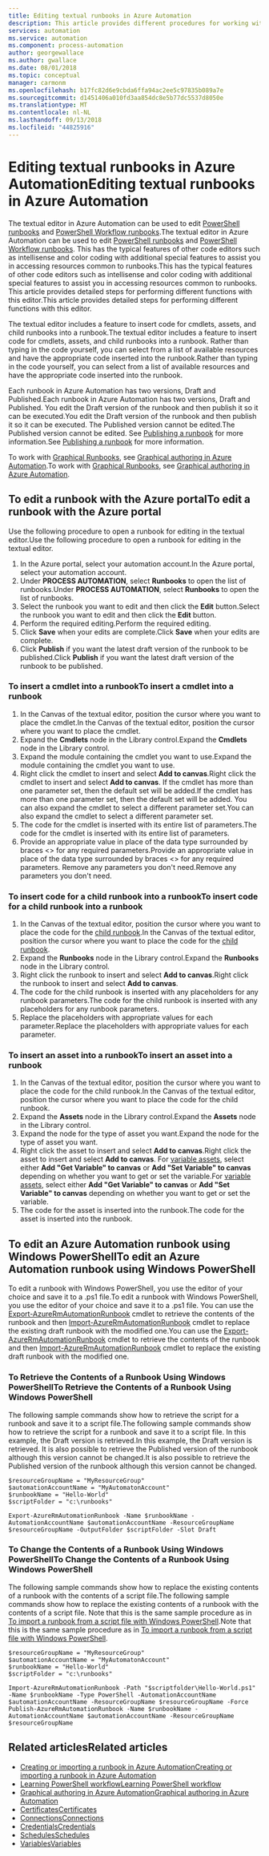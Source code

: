 ```yaml
---
title: Editing textual runbooks in Azure Automation
description: This article provides different procedures for working with PowerShell and PowerShell Workflow runbooks in Azure Automation using the textual editor.
services: automation
ms.service: automation
ms.component: process-automation
author: georgewallace
ms.author: gwallace
ms.date: 08/01/2018
ms.topic: conceptual
manager: carmonm
ms.openlocfilehash: b17fc82d6e9cbda6ffa94ac2ee5c97835b089a7e
ms.sourcegitcommit: d1451406a010fd3aa854dc8e5b77dc5537d8050e
ms.translationtype: MT
ms.contentlocale: nl-NL
ms.lasthandoff: 09/13/2018
ms.locfileid: "44825916"
---
```

# <a name="editing-textual-runbooks-in-azure-automation"></a><span data-ttu-id="7b52c-103">Editing textual runbooks in Azure Automation</span><span class="sxs-lookup"><span data-stu-id="7b52c-103">Editing textual runbooks in Azure Automation</span></span>

<span data-ttu-id="7b52c-104">The textual editor in Azure Automation can be used to edit [PowerShell runbooks](automation-runbook-types.md#powershell-runbooks) and [PowerShell Workflow runbooks](automation-runbook-types.md#powershell-workflow-runbooks).</span><span class="sxs-lookup"><span data-stu-id="7b52c-104">The textual editor in Azure Automation can be used to edit [PowerShell runbooks](automation-runbook-types.md#powershell-runbooks) and [PowerShell Workflow runbooks](automation-runbook-types.md#powershell-workflow-runbooks).</span></span> <span data-ttu-id="7b52c-105">This has the typical features of other code editors such as intellisense and color coding  with additional special features to assist you in accessing resources common to runbooks.</span><span class="sxs-lookup"><span data-stu-id="7b52c-105">This has the typical features of other code editors such as intellisense and color coding  with additional special features to assist you in accessing resources common to runbooks.</span></span> <span data-ttu-id="7b52c-106">This article provides detailed steps for performing different functions with this editor.</span><span class="sxs-lookup"><span data-stu-id="7b52c-106">This article provides detailed steps for performing different functions with this editor.</span></span>

<span data-ttu-id="7b52c-107">The textual editor includes a feature to insert code for cmdlets, assets, and child runbooks into a runbook.</span><span class="sxs-lookup"><span data-stu-id="7b52c-107">The textual editor includes a feature to insert code for cmdlets, assets, and child runbooks into a runbook.</span></span> <span data-ttu-id="7b52c-108">Rather than typing in the code yourself, you can select from a list of available resources and have the appropriate code inserted into the runbook.</span><span class="sxs-lookup"><span data-stu-id="7b52c-108">Rather than typing in the code yourself, you can select from a list of available resources and have the appropriate code inserted into the runbook.</span></span>

<span data-ttu-id="7b52c-109">Each runbook in Azure Automation has two versions, Draft and Published.</span><span class="sxs-lookup"><span data-stu-id="7b52c-109">Each runbook in Azure Automation has two versions, Draft and Published.</span></span> <span data-ttu-id="7b52c-110">You edit the Draft version of the runbook and then publish it so it can be executed.</span><span class="sxs-lookup"><span data-stu-id="7b52c-110">You edit the Draft version of the runbook and then publish it so it can be executed.</span></span> <span data-ttu-id="7b52c-111">The Published version cannot be edited.</span><span class="sxs-lookup"><span data-stu-id="7b52c-111">The Published version cannot be edited.</span></span> <span data-ttu-id="7b52c-112">See [Publishing a runbook](automation-creating-importing-runbook.md#publishing-a-runbook) for more information.</span><span class="sxs-lookup"><span data-stu-id="7b52c-112">See [Publishing a runbook](automation-creating-importing-runbook.md#publishing-a-runbook) for more information.</span></span>

<span data-ttu-id="7b52c-113">To work with [Graphical Runbooks](automation-runbook-types.md#graphical-runbooks), see [Graphical authoring in Azure Automation](automation-graphical-authoring-intro.md).</span><span class="sxs-lookup"><span data-stu-id="7b52c-113">To work with [Graphical Runbooks](automation-runbook-types.md#graphical-runbooks), see [Graphical authoring in Azure Automation](automation-graphical-authoring-intro.md).</span></span>

## <a name="to-edit-a-runbook-with-the-azure-portal"></a><span data-ttu-id="7b52c-114">To edit a runbook with the Azure portal</span><span class="sxs-lookup"><span data-stu-id="7b52c-114">To edit a runbook with the Azure portal</span></span>

<span data-ttu-id="7b52c-115">Use the following procedure to open a runbook for editing in the textual editor.</span><span class="sxs-lookup"><span data-stu-id="7b52c-115">Use the following procedure to open a runbook for editing in the textual editor.</span></span>

1. <span data-ttu-id="7b52c-116">In the Azure portal, select your automation account.</span><span class="sxs-lookup"><span data-stu-id="7b52c-116">In the Azure portal, select your automation account.</span></span>
2. <span data-ttu-id="7b52c-117">Under **PROCESS AUTOMATION**, select **Runbooks** to open the list of runbooks.</span><span class="sxs-lookup"><span data-stu-id="7b52c-117">Under **PROCESS AUTOMATION**, select **Runbooks** to open the list of runbooks.</span></span>
3. <span data-ttu-id="7b52c-118">Select the runbook you want to edit and then click the **Edit** button.</span><span class="sxs-lookup"><span data-stu-id="7b52c-118">Select the runbook you want to edit and then click the **Edit** button.</span></span>
4. <span data-ttu-id="7b52c-119">Perform the required editing.</span><span class="sxs-lookup"><span data-stu-id="7b52c-119">Perform the required editing.</span></span>
5. <span data-ttu-id="7b52c-120">Click **Save** when your edits are complete.</span><span class="sxs-lookup"><span data-stu-id="7b52c-120">Click **Save** when your edits are complete.</span></span>
6. <span data-ttu-id="7b52c-121">Click **Publish** if you want the latest draft version of the runbook to be published.</span><span class="sxs-lookup"><span data-stu-id="7b52c-121">Click **Publish** if you want the latest draft version of the runbook to be published.</span></span>

### <a name="to-insert-a-cmdlet-into-a-runbook"></a><span data-ttu-id="7b52c-122">To insert a cmdlet into a runbook</span><span class="sxs-lookup"><span data-stu-id="7b52c-122">To insert a cmdlet into a runbook</span></span>

1. <span data-ttu-id="7b52c-123">In the Canvas of the textual editor, position the cursor where you want to place the cmdlet.</span><span class="sxs-lookup"><span data-stu-id="7b52c-123">In the Canvas of the textual editor, position the cursor where you want to place the cmdlet.</span></span>
2. <span data-ttu-id="7b52c-124">Expand the **Cmdlets** node in the Library control.</span><span class="sxs-lookup"><span data-stu-id="7b52c-124">Expand the **Cmdlets** node in the Library control.</span></span>
3. <span data-ttu-id="7b52c-125">Expand the module containing the cmdlet you want to use.</span><span class="sxs-lookup"><span data-stu-id="7b52c-125">Expand the module containing the cmdlet you want to use.</span></span>
4. <span data-ttu-id="7b52c-126">Right click the cmdlet to insert and select **Add to canvas**.</span><span class="sxs-lookup"><span data-stu-id="7b52c-126">Right click the cmdlet to insert and select **Add to canvas**.</span></span> <span data-ttu-id="7b52c-127">If the cmdlet has more than one parameter set, then the default set will be added.</span><span class="sxs-lookup"><span data-stu-id="7b52c-127">If the cmdlet has more than one parameter set, then the default set will be added.</span></span> <span data-ttu-id="7b52c-128">You can also expand the cmdlet to select a different parameter set.</span><span class="sxs-lookup"><span data-stu-id="7b52c-128">You can also expand the cmdlet to select a different parameter set.</span></span>
5. <span data-ttu-id="7b52c-129">The code for the cmdlet is inserted with its entire list of parameters.</span><span class="sxs-lookup"><span data-stu-id="7b52c-129">The code for the cmdlet is inserted with its entire list of parameters.</span></span>
6. <span data-ttu-id="7b52c-130">Provide an appropriate value in place of the data type surrounded by braces <> for any required parameters.</span><span class="sxs-lookup"><span data-stu-id="7b52c-130">Provide an appropriate value in place of the data type surrounded by braces <> for any required parameters.</span></span> <span data-ttu-id="7b52c-131">Remove any parameters you don't need.</span><span class="sxs-lookup"><span data-stu-id="7b52c-131">Remove any parameters you don't need.</span></span>

### <a name="to-insert-code-for-a-child-runbook-into-a-runbook"></a><span data-ttu-id="7b52c-132">To insert code for a child runbook into a runbook</span><span class="sxs-lookup"><span data-stu-id="7b52c-132">To insert code for a child runbook into a runbook</span></span>

1. <span data-ttu-id="7b52c-133">In the Canvas of the textual editor, position the cursor where you want to place the code for the [child runbook](automation-child-runbooks.md).</span><span class="sxs-lookup"><span data-stu-id="7b52c-133">In the Canvas of the textual editor, position the cursor where you want to place the code for the [child runbook](automation-child-runbooks.md).</span></span>
2. <span data-ttu-id="7b52c-134">Expand the **Runbooks** node in the Library control.</span><span class="sxs-lookup"><span data-stu-id="7b52c-134">Expand the **Runbooks** node in the Library control.</span></span>
3. <span data-ttu-id="7b52c-135">Right click the runbook to insert and select **Add to canvas**.</span><span class="sxs-lookup"><span data-stu-id="7b52c-135">Right click the runbook to insert and select **Add to canvas**.</span></span>
4. <span data-ttu-id="7b52c-136">The code for the child runbook is inserted with any placeholders for any runbook parameters.</span><span class="sxs-lookup"><span data-stu-id="7b52c-136">The code for the child runbook is inserted with any placeholders for any runbook parameters.</span></span>
5. <span data-ttu-id="7b52c-137">Replace the placeholders with appropriate values for each parameter.</span><span class="sxs-lookup"><span data-stu-id="7b52c-137">Replace the placeholders with appropriate values for each parameter.</span></span>

### <a name="to-insert-an-asset-into-a-runbook"></a><span data-ttu-id="7b52c-138">To insert an asset into a runbook</span><span class="sxs-lookup"><span data-stu-id="7b52c-138">To insert an asset into a runbook</span></span>

1. <span data-ttu-id="7b52c-139">In the Canvas of the textual editor, position the cursor where you want to place the code for the child runbook.</span><span class="sxs-lookup"><span data-stu-id="7b52c-139">In the Canvas of the textual editor, position the cursor where you want to place the code for the child runbook.</span></span>
2. <span data-ttu-id="7b52c-140">Expand the **Assets** node in the Library control.</span><span class="sxs-lookup"><span data-stu-id="7b52c-140">Expand the **Assets** node in the Library control.</span></span>
3. <span data-ttu-id="7b52c-141">Expand the node for the type of asset you want.</span><span class="sxs-lookup"><span data-stu-id="7b52c-141">Expand the node for the type of asset you want.</span></span>
4. <span data-ttu-id="7b52c-142">Right click the asset to insert and select **Add to canvas**.</span><span class="sxs-lookup"><span data-stu-id="7b52c-142">Right click the asset to insert and select **Add to canvas**.</span></span> <span data-ttu-id="7b52c-143">For [variable assets](automation-variables.md), select either **Add "Get Variable" to canvas** or **Add "Set Variable" to canvas** depending on whether you want to get or set the variable.</span><span class="sxs-lookup"><span data-stu-id="7b52c-143">For [variable assets](automation-variables.md), select either **Add "Get Variable" to canvas** or **Add "Set Variable" to canvas** depending on whether you want to get or set the variable.</span></span>
5. <span data-ttu-id="7b52c-144">The code for the asset is inserted into the runbook.</span><span class="sxs-lookup"><span data-stu-id="7b52c-144">The code for the asset is inserted into the runbook.</span></span>

## <a name="to-edit-an-azure-automation-runbook-using-windows-powershell"></a><span data-ttu-id="7b52c-145">To edit an Azure Automation runbook using Windows PowerShell</span><span class="sxs-lookup"><span data-stu-id="7b52c-145">To edit an Azure Automation runbook using Windows PowerShell</span></span>

<span data-ttu-id="7b52c-146">To edit a runbook with Windows PowerShell, you use the editor of your choice and save it to a .ps1 file.</span><span class="sxs-lookup"><span data-stu-id="7b52c-146">To edit a runbook with Windows PowerShell, you use the editor of your choice and save it to a .ps1 file.</span></span> <span data-ttu-id="7b52c-147">You can use the [Export-AzureRmAutomationRunbook](/powershell/module/AzureRM.Automation/Export-AzureRmAutomationRunbook) cmdlet to retrieve the contents of the runbook and then [Import-AzureRmAutomationRunbook](/powershell/module/AzureRM.Automation/import-azurermautomationrunbook) cmdlet to replace the existing draft runbook with the modified one.</span><span class="sxs-lookup"><span data-stu-id="7b52c-147">You can use the [Export-AzureRmAutomationRunbook](/powershell/module/AzureRM.Automation/Export-AzureRmAutomationRunbook) cmdlet to retrieve the contents of the runbook and then [Import-AzureRmAutomationRunbook](/powershell/module/AzureRM.Automation/import-azurermautomationrunbook) cmdlet to replace the existing draft runbook with the modified one.</span></span>

### <a name="to-retrieve-the-contents-of-a-runbook-using-windows-powershell"></a><span data-ttu-id="7b52c-148">To Retrieve the Contents of a Runbook Using Windows PowerShell</span><span class="sxs-lookup"><span data-stu-id="7b52c-148">To Retrieve the Contents of a Runbook Using Windows PowerShell</span></span>

<span data-ttu-id="7b52c-149">The following sample commands show how to retrieve the script for a runbook and save it to a script file.</span><span class="sxs-lookup"><span data-stu-id="7b52c-149">The following sample commands show how to retrieve the script for a runbook and save it to a script file.</span></span> <span data-ttu-id="7b52c-150">In this example, the Draft version is retrieved.</span><span class="sxs-lookup"><span data-stu-id="7b52c-150">In this example, the Draft version is retrieved.</span></span> <span data-ttu-id="7b52c-151">It is also possible to retrieve the Published version of the runbook although this version cannot be changed.</span><span class="sxs-lookup"><span data-stu-id="7b52c-151">It is also possible to retrieve the Published version of the runbook although this version cannot be changed.</span></span>

```powershell-interactive
$resourceGroupName = "MyResourceGroup"
$automationAccountName = "MyAutomatonAccount"
$runbookName = "Hello-World"
$scriptFolder = "c:\runbooks"

Export-AzureRmAutomationRunbook -Name $runbookName -AutomationAccountName $automationAccountName -ResourceGroupName $resourceGroupName -OutputFolder $scriptFolder -Slot Draft
```

### <a name="to-change-the-contents-of-a-runbook-using-windows-powershell"></a><span data-ttu-id="7b52c-152">To Change the Contents of a Runbook Using Windows PowerShell</span><span class="sxs-lookup"><span data-stu-id="7b52c-152">To Change the Contents of a Runbook Using Windows PowerShell</span></span>

<span data-ttu-id="7b52c-153">The following sample commands show how to replace the existing contents of a runbook with the contents of a script file.</span><span class="sxs-lookup"><span data-stu-id="7b52c-153">The following sample commands show how to replace the existing contents of a runbook with the contents of a script file.</span></span> <span data-ttu-id="7b52c-154">Note that this is the same sample procedure as in [To import a runbook from a script file with Windows PowerShell](automation-creating-importing-runbook.md).</span><span class="sxs-lookup"><span data-stu-id="7b52c-154">Note that this is the same sample procedure as in [To import a runbook from a script file with Windows PowerShell](automation-creating-importing-runbook.md).</span></span>

```powershell-interactive
$resourceGroupName = "MyResourceGroup"
$automationAccountName = "MyAutomatonAccount"
$runbookName = "Hello-World"
$scriptFolder = "c:\runbooks"

Import-AzureRmAutomationRunbook -Path "$scriptfolder\Hello-World.ps1" -Name $runbookName -Type PowerShell -AutomationAccountName $automationAccountName -ResourceGroupName $resourceGroupName -Force
Publish-AzureRmAutomationRunbook -Name $runbookName -AutomationAccountName $automationAccountName -ResourceGroupName $resourceGroupName
```

## <a name="related-articles"></a><span data-ttu-id="7b52c-155">Related articles</span><span class="sxs-lookup"><span data-stu-id="7b52c-155">Related articles</span></span>

* [<span data-ttu-id="7b52c-156">Creating or importing a runbook in Azure Automation</span><span class="sxs-lookup"><span data-stu-id="7b52c-156">Creating or importing a runbook in Azure Automation</span></span>](automation-creating-importing-runbook.md)
* [<span data-ttu-id="7b52c-157">Learning PowerShell workflow</span><span class="sxs-lookup"><span data-stu-id="7b52c-157">Learning PowerShell workflow</span></span>](automation-powershell-workflow.md)
* [<span data-ttu-id="7b52c-158">Graphical authoring in Azure Automation</span><span class="sxs-lookup"><span data-stu-id="7b52c-158">Graphical authoring in Azure Automation</span></span>](automation-graphical-authoring-intro.md)
* [<span data-ttu-id="7b52c-159">Certificates</span><span class="sxs-lookup"><span data-stu-id="7b52c-159">Certificates</span></span>](automation-certificates.md)
* [<span data-ttu-id="7b52c-160">Connections</span><span class="sxs-lookup"><span data-stu-id="7b52c-160">Connections</span></span>](automation-connections.md)
* [<span data-ttu-id="7b52c-161">Credentials</span><span class="sxs-lookup"><span data-stu-id="7b52c-161">Credentials</span></span>](automation-credentials.md)
* [<span data-ttu-id="7b52c-162">Schedules</span><span class="sxs-lookup"><span data-stu-id="7b52c-162">Schedules</span></span>](automation-schedules.md)
* [<span data-ttu-id="7b52c-163">Variables</span><span class="sxs-lookup"><span data-stu-id="7b52c-163">Variables</span></span>](automation-variables.md)
